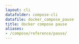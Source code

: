 ```yaml
---
layout: cli
datafolder: compose-cli
datafile: docker_compose_pause
title: docker compose pause
aliases:
- /compose/reference/pause/
---
```

<!--
Sorry, but the contents of this page are automatically generated from
Docker's source code. If you want to suggest a change to the text that appears
here, you'll need to find the string by searching this repo:
https://github.com/docker/compose
-->
